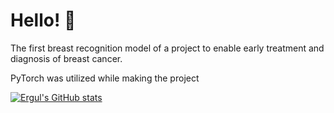 # Hello! 👋

The first breast recognition model of a project to enable early treatment and diagnosis of breast cancer.

PyTorch was utilized while making the project

[![Ergul's GitHub stats](https://github-readme-stats.vercel.app/api?Ergul13=anuraghazra)](https://github.com/anuraghazra/github-readme-stats)
